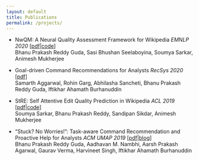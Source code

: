```yaml
---
layout: default
title: Publications
permalink: /projects/
---
```

* NwQM: A Neural Quality Assessment Framework for Wikipedia *EMNLP 2020* \[[pdf](https://www.aclweb.org/anthology/2020.emnlp-main.674.pdf)|[code](https://github.com/sasibhushan3/NwQM_EMNLP)\]  
  Bhanu Prakash Reddy Guda, Sasi Bhushan Seelaboyina, Soumya Sarkar, Animesh Mukherjee

* Goal-driven Command Recommendations for Analysts *RecSys 2020* \[[pdf](https://arxiv.org/pdf/2011.06237)\]  
  Samarth Aggarwal, Rohin Garg, Abhilasha Sancheti, Bhanu Prakash Reddy Guda, Iftikhar Ahamath Burhanuddin

* StRE: Self Attentive Edit Quality Prediction in Wikipedia *ACL 2019* \[[pdf](https://arxiv.org/pdf/1906.04678)|[code](https://github.com/bhanu77prakash/StRE)\]  
  Soumya Sarkar, Bhanu Prakash Reddy, Sandipan Sikdar, Animesh Mukherjee

* “Stuck? No Worries!”: Task-aware Command Recommendation and Proactive Help for Analysts *ACM UMAP 2019* \[[pdf](https://arxiv.org/abs/1906.08973)|[blog](https://gaurav22verma.github.io/TaskAwareCommandRecommendation.html)\]  
  Bhanu Prakash Reddy Guda, Aadhavan M. Nambhi, Aarsh Prakash Agarwal, Gaurav Verma, Harvineet Singh, Iftikhar Ahamath Burhanuddin 
